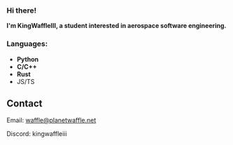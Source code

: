 ### Hi there!

**I'm KingWaffleIII, a student interested in aerospace software engineering.**

### Languages:
- **Python**
- **C/C++**
- **Rust**
- JS/TS

## Contact
Email: waffle@planetwaffle.net

Discord: kingwaffleiii
